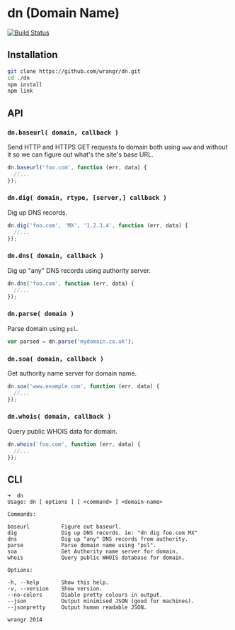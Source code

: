 # dn (Domain Name)

[![Build Status](https://magnum.travis-ci.com/wrangr/dn.svg?token=4uyuoxi9qhvAfjzUTB6y&branch=master)](https://magnum.travis-ci.com/wrangr/dn)

## Installation

```sh
git clone https://github.com/wrangr/dn.git
cd ./dn
npm install
npm link
```

## API

### `dn.baseurl( domain, callback )`

Send HTTP and HTTPS GET requests to domain both using `www` and without it so we can figure out what's the site's base URL.

```js
dn.baseurl('foo.com', function (err, data) {
  //...
});
```

### `dn.dig( domain, rtype, [server,] callback )`

Dig up DNS records.

```js
dn.dig('foo.com', 'MX', '1.2.3.4', function (err, data) {
  //...
});
```

### `dn.dns( domain, callback )`

Dig up "any" DNS records using authority server.

```js
dn.dns('foo.com', function (err, data) {
  //...
});
```

### `dn.parse( domain )`

Parse domain using `psl`.

```js
var parsed = dn.parse('mydomain.co.uk');
```

### `dn.soa( domain, callback )`

Get authority name server for domain name.

```js
dn.soa('www.example.com', function (err, data) {
  //...
});
```

### `dn.whois( domain, callback )`

Query public WHOIS data for domain.

```js
dn.whois('foo.com', function (err, data) {
  //...
});
```

## CLI

```
➜  dn
Usage: dn [ options ] [ <command> ] <domain-name>

Commands:

baseurl          Figure out baseurl.
dig              Dig up DNS records. ie: "dn dig foo.com MX"
dns              Dig up "any" DNS records from authority.
parse            Parse domain name using "psl".
soa              Get Authority name server for domain.
whois            Query public WHOIS database for domain.

Options:

-h, --help       Show this help.
-v, --version    Show version.
--no-colors      Diable pretty colours in output.
--json           Output minimised JSON (good for machines).
--jsonpretty     Output human readable JSON.

wrangr 2014
```
